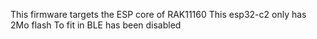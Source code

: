 This firmware targets the ESP core of RAK11160
This esp32-c2 only has 2Mo flash
To fit in BLE has been disabled
